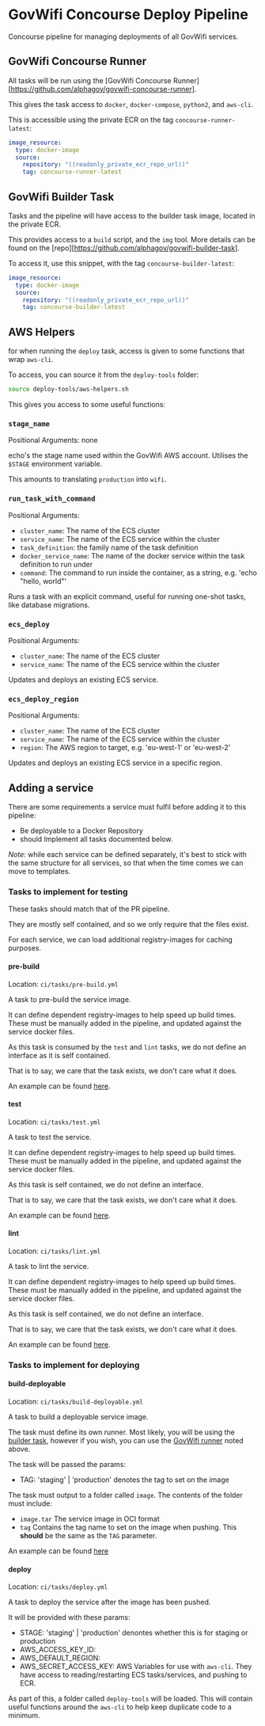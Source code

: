 # GovWifi Concourse Deploy Pipeline

Concourse pipeline for managing deployments of all GovWifi services.

## GovWifi Concourse Runner

All tasks will be run using the [GovWifi Concourse Runner][https://github.com/alphagov/govwifi-concourse-runner].

This gives the task access to `docker`, `docker-compose`, `python2`, and `aws-cli`.

This is accessible using the private ECR on the tag `concourse-runner-latest`:

```yml
image_resource:
  type: docker-image
  source:
    repository: "((readonly_private_ecr_repo_url))"
    tag: concourse-runner-latest
```

## GovWifi Builder Task

Tasks and the pipeline will have access to the builder task image, located in the private ECR.

This provides access to a `build` script, and the `img` tool. More details can be found on the [repo][https://github.com/alphagov/govwifi-builder-task].

To access it, use this snippet, with the tag `concourse-builder-latest`:

```yml
image_resource:
  type: docker-image
  source:
    repository: "((readonly_private_ecr_repo_url))"
    tag: concourse-builder-latest
```

## AWS Helpers

for when running the `deploy` task, access is given to some functions that wrap `aws-cli`.

To access, you can source it from the `deploy-tools` folder:

```sh
source deploy-tools/aws-helpers.sh
```

This gives you access to some useful functions:

### `stage_name`

Positional Arguments: none

echo's the stage name used within the GovWifi AWS account.
Utilises the `$STAGE` environment variable.

This amounts to translating `production` into `wifi`.

### `run_task_with_command`

Positional Arguments:

- `cluster_name`: The name of the ECS cluster
- `service_name`: The name of the ECS service within the cluster
- `task_definition`: the family name of the task definition
- `docker_service_name`: The name of the docker service within the task definition to run under
- `command`: The command to run inside the container, as a string, e.g. 'echo "hello, world"'

Runs a task with an explicit command, useful for running one-shot tasks, like database migrations.

### `ecs_deploy`

Positional Arguments:

- `cluster_name`: The name of the ECS cluster
- `service_name`: The name of the ECS service within the cluster

Updates and deploys an existing ECS service.

### `ecs_deploy_region`

Positional Arguments:

- `cluster_name`: The name of the ECS cluster
- `service_name`: The name of the ECS service within the cluster
- `region`: The AWS region to target, e.g. 'eu-west-1' or 'eu-west-2'

Updates and deploys an existing ECS service in a specific region.

## Adding a service

There are some requirements a service must fulfil before adding it to this pipeline:

- Be deployable to a Docker Repository
- should Implement all tasks documented below.

*Note*: while each service can be defined separately, it's best to stick with the same
structure for all services, so that when the time comes we can move to templates.

### Tasks to implement for testing

These tasks should match that of the PR pipeline.

They are mostly self contained, and so we only require that the files exist.

For each service, we can load additional registry-images for caching purposes.

#### pre-build
Location: `ci/tasks/pre-build.yml`

A task to pre-build the service image.

It can define dependent registry-images to help speed up build times.
These must be manually added in the pipeline, and updated against the service docker files.

As this task is consumed by the `test` and `lint` tasks, we do not define an interface
as it is self contained.

That is to say, we care that the task exists, we don't care what it does.

An example can be found [here][example-pre-build].

#### test
Location: `ci/tasks/test.yml`

A task to test the service.

It can define dependent registry-images to help speed up build times.
These must be manually added in the pipeline, and updated against the service docker files.

As this task is self contained, we do not define an interface.

That is to say, we care that the task exists, we don't care what it does.

An example can be found [here][example-test].

#### lint
Location: `ci/tasks/lint.yml`

A task to lint the service.

It can define dependent registry-images to help speed up build times.
These must be manually added in the pipeline, and updated against the service docker files.

As this task is self contained, we do not define an interface.

That is to say, we care that the task exists, we don't care what it does.

An example can be found [here][example-lint].

### Tasks to implement for deploying

#### build-deployable
Location: `ci/tasks/build-deployable.yml`

A task to build a deployable service image.

The task must define its own runner.
Most likely, you will be using the [builder task][builder-task], however if you
wish, you can use the [GovWifi runner](#govwifi-concourse-runner) noted above.

The task will be passed the params:
- TAG: 'staging' | 'production'
  denotes the tag to set on the image

The task must output to a folder called `image`.
The contents of the folder must include:

- `image.tar`
  The service image in OCI format
- `tag`
  Contains the tag name to set on the image when pushing.
  This **should** be the same as the `TAG` parameter.

An example can be found [here][example-build-deployable]

#### deploy
Location: `ci/tasks/deploy.yml`

A task to deploy the service after the image has been pushed.

It will be provided with these params:

- STAGE: 'staging' | 'production'
  denontes whether this is for staging or production
- AWS_ACCESS_KEY_ID:
- AWS_DEFAULT_REGION:
- AWS_SECRET_ACCESS_KEY:
  AWS Variables for use with `aws-cli`.
  They have access to reading/restarting ECS tasks/services, and pushing to ECR.

As part of this, a folder called `deploy-tools` will be loaded.
This will contain useful functions around the `aws-cli` to help keep duplicate code to a minimum.

[govwifi-runner]: https://github.com/govwifi-concourse-runner
[example-pre-build]: https://github.com/alphagov/govwifi-logging-api/blob/master/ci/tasks/pre-build.yml
[example-test]: https://github.com/alphagov/govwifi-logging-api/blob/master/ci/tasks/test.yml
[example-lint]: https://github.com/alphagov/govwifi-logging-api/blob/master/ci/tasks/lint.yml
[example-build-deployable]: ./example-tasks/build-deployable.yml
[example-deploy]: https://github.com/alphagov/govwifi-logging-api/blob/master/ci/tasks/deploy.yml
[govwifi-builder-task-repo]: https://github.com/govwifi-builder-task
[builder-task]: #govwifi-builder-task
